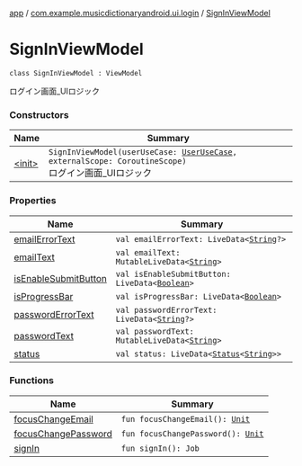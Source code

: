 [app](../../index.md) / [com.example.musicdictionaryandroid.ui.login](../index.md) / [SignInViewModel](./index.md)

# SignInViewModel

`class SignInViewModel : ViewModel`

ログイン画面_UIロジック

### Constructors

| Name | Summary |
|---|---|
| [&lt;init&gt;](-init-.md) | `SignInViewModel(userUseCase: `[`UserUseCase`](../../com.example.musicdictionaryandroid.domain.usecase/-user-use-case/index.md)`, externalScope: CoroutineScope)`<br>ログイン画面_UIロジック |

### Properties

| Name | Summary |
|---|---|
| [emailErrorText](email-error-text.md) | `val emailErrorText: LiveData<`[`String`](https://kotlinlang.org/api/latest/jvm/stdlib/kotlin/-string/index.html)`?>` |
| [emailText](email-text.md) | `val emailText: MutableLiveData<`[`String`](https://kotlinlang.org/api/latest/jvm/stdlib/kotlin/-string/index.html)`>` |
| [isEnableSubmitButton](is-enable-submit-button.md) | `val isEnableSubmitButton: LiveData<`[`Boolean`](https://kotlinlang.org/api/latest/jvm/stdlib/kotlin/-boolean/index.html)`>` |
| [isProgressBar](is-progress-bar.md) | `val isProgressBar: LiveData<`[`Boolean`](https://kotlinlang.org/api/latest/jvm/stdlib/kotlin/-boolean/index.html)`>` |
| [passwordErrorText](password-error-text.md) | `val passwordErrorText: LiveData<`[`String`](https://kotlinlang.org/api/latest/jvm/stdlib/kotlin/-string/index.html)`?>` |
| [passwordText](password-text.md) | `val passwordText: MutableLiveData<`[`String`](https://kotlinlang.org/api/latest/jvm/stdlib/kotlin/-string/index.html)`>` |
| [status](status.md) | `val status: LiveData<`[`Status`](../../com.example.musicdictionaryandroid.ui.util/-status/index.md)`<`[`String`](https://kotlinlang.org/api/latest/jvm/stdlib/kotlin/-string/index.html)`>>` |

### Functions

| Name | Summary |
|---|---|
| [focusChangeEmail](focus-change-email.md) | `fun focusChangeEmail(): `[`Unit`](https://kotlinlang.org/api/latest/jvm/stdlib/kotlin/-unit/index.html) |
| [focusChangePassword](focus-change-password.md) | `fun focusChangePassword(): `[`Unit`](https://kotlinlang.org/api/latest/jvm/stdlib/kotlin/-unit/index.html) |
| [signIn](sign-in.md) | `fun signIn(): Job` |
